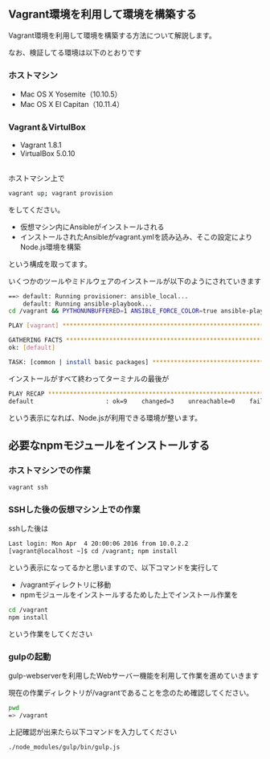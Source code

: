 ## Vagrant環境を利用して環境を構築する

Vagrant環境を利用して環境を構築する方法について解説します。


なお、検証してる環境は以下のとおりです

### ホストマシン

- Mac OS X Yosemite（10.10.5）
- Mac OS X El Capitan（10.11.4）

### Vagrant＆VirtulBox

- Vagrant 1.8.1
- VirtualBox 5.0.10

## 

ホストマシン上で

```sh
vagrant up; vagrant provision
```

をしてください。

- 仮想マシン内にAnsibleがインストールされる
- インストールされたAnsibleがvagrant.ymlを読み込み、そこの設定によりNode.js環境を構築

という構成を取ってます。

いくつかのツールやミドルウェアのインストールが以下のようにされていきます


```sh
==> default: Running provisioner: ansible_local...
    default: Running ansible-playbook...
cd /vagrant && PYTHONUNBUFFERED=1 ANSIBLE_FORCE_COLOR=true ansible-playbook --limit='default' --inventory-file=/tmp/vagrant-ansible/inventory -v vagrant.yml

PLAY [vagrant] ****************************************************************

GATHERING FACTS ***************************************************************
ok: [default]

TASK: [common | install basic packages] ***************************************
```

インストールがすべて終わってターミナルの最後が

```sh
PLAY RECAP ********************************************************************
default                    : ok=9    changed=3    unreachable=0    failed=0
```

という表示になれば、Node.jsが利用できる環境が整います。


## 必要なnpmモジュールをインストールする

### ホストマシンでの作業

```sh
vagrant ssh
```

### SSHした後の仮想マシン上での作業

sshした後は

```sh
Last login: Mon Apr  4 20:00:06 2016 from 10.0.2.2
[vagrant@localhost ~]$ cd /vagrant; npm install
```

という表示になってるかと思いますので、以下コマンドを実行して

- /vagrantディレクトリに移動
- npmモジュールをインストールするためした上でインストール作業を

```sh
cd /vagrant
npm install
```

という作業をしてください

### gulpの起動

gulp-webserverを利用したWebサーバー機能を利用して作業を進めていきます

現在の作業ディレクトリが/vagrantであることを念のため確認してください。

```sh
pwd
=> /vagrant
```

上記確認が出来たら以下コマンドを入力してください

```sh
./node_modules/gulp/bin/gulp.js
```


